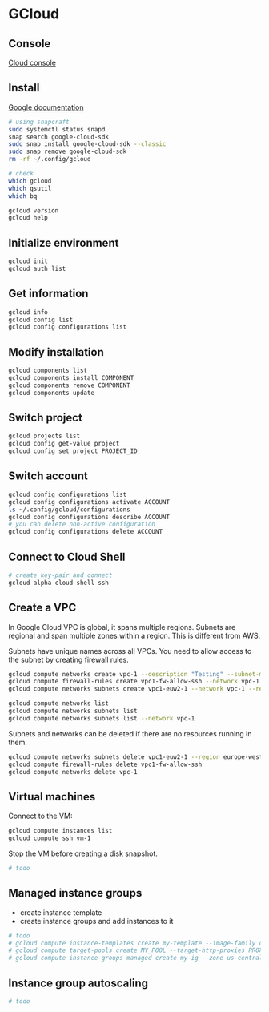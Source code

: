 # GCloud

## Console

[Cloud console](https://console.cloud.google.com/)

## Install

[Google documentation](https://cloud.google.com/sdk/docs/install-sdk)

```sh
# using snapcraft
sudo systemctl status snapd
snap search google-cloud-sdk
sudo snap install google-cloud-sdk --classic
sudo snap remove google-cloud-sdk
rm -rf ~/.config/gcloud

# check
which gcloud
which gsutil
which bq

gcloud version
gcloud help
```

## Initialize environment

```sh
gcloud init
gcloud auth list
```

## Get information

```sh
gcloud info
gcloud config list
gcloud config configurations list
```

## Modify installation

```sh
gcloud components list
gcloud components install COMPONENT
gcloud components remove COMPONENT
gcloud components update
```

## Switch project

```sh
gcloud projects list
gcloud config get-value project
gcloud config set project PROJECT_ID
```

## Switch account

```sh
gcloud config configurations list
gcloud config configurations activate ACCOUNT
ls ~/.config/gcloud/configurations
gcloud config configurations describe ACCOUNT
# you can delete non-active configuration
gcloud config configurations delete ACCOUNT
```

## Connect to Cloud Shell

```sh
# create key-pair and connect
gcloud alpha cloud-shell ssh
```

## Create a VPC

In Google Cloud VPC is global, it spans multiple regions.
Subnets are regional and span multiple zones within a region.
This is different from AWS.

Subnets have unique names across all VPCs.
You need to allow access to the subnet by creating firewall rules.

```sh
gcloud compute networks create vpc-1 --description "Testing" --subnet-mode custom
gcloud compute firewall-rules create vpc1-fw-allow-ssh --network vpc-1 --allow tcp:22
gcloud compute networks subnets create vpc1-euw2-1 --network vpc-1 --region europe-west2 --range 10.0.1.0/24

gcloud compute networks list
gcloud compute networks subnets list
gcloud compute networks subnets list --network vpc-1
```

Subnets and networks can be deleted if there are no resources running in them.

```sh
gcloud compute networks subnets delete vpc1-euw2-1 --region europe-west2
gcloud compute firewall-rules delete vpc1-fw-allow-ssh
gcloud compute networks delete vpc-1
```

## Virtual machines

Connect to the VM:

```sh
gcloud compute instances list
gcloud compute ssh vm-1
```

Stop the VM before creating a disk snapshot.

```sh
# todo
```

## Managed instance groups

- create instance template
- create instance groups and add instances to it

```sh
# todo
# gcloud compute instance-templates create my-template --image-family centos-7 --machine-type f2-micro
# gcloud compute target-pools create MY_POOL --target-http-proxies PROXY
# gcloud compute instance-groups managed create my-ig --zone us-central1-a —target-size TARGET_SIZE
```

## Instance group autoscaling

```sh
# todo
```

